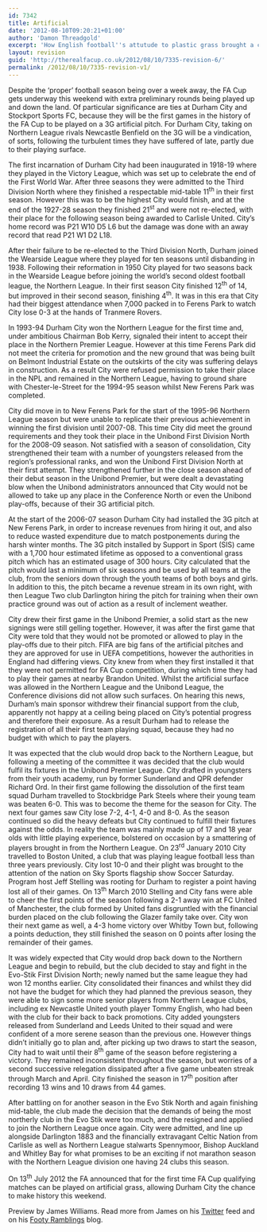 ```yaml
---
id: 7342
title: Artificial
date: '2012-08-10T09:20:21+01:00'
author: 'Damon Threadgold'
excerpt: 'How English football''s attutude to plastic grass brought a club to its knees. Footy Ramblings'' James Williams on the trials of Durham City.'
layout: revision
guid: 'http://therealfacup.co.uk/2012/08/10/7335-revision-6/'
permalink: /2012/08/10/7335-revision-v1/
---
```


Despite the ‘proper’ football season being over a week away, the FA Cup gets underway this weekend with extra preliminary rounds being played up and down the land. Of particular significance are ties at Durham City and Stockport Sports FC, because they will be the first games in the history of the FA Cup to be played on a 3G artificial pitch. For Durham City, taking on Northern League rivals Newcastle Benfield on the 3G will be a vindication, of sorts, following the turbulent times they have suffered of late, partly due to their playing surface.

The first incarnation of Durham City had been inaugurated in 1918-19 where they played in the Victory League, which was set up to celebrate the end of the First World War. After three seasons they were admitted to the Third Division North where they finished a respectable mid-table 11<sup>th</sup> in their first season. However this was to be the highest City would finish, and at the end of the 1927-28 season they finished 21<sup>st</sup> and were not re-elected, with their place for the following season being awarded to Carlisle United. City’s home record was P21 W10 D5 L6 but the damage was done with an away record that read P21 W1 D2 L18.

After their failure to be re-elected to the Third Division North, Durham joined the Wearside League where they played for ten seasons until disbanding in 1938. Following their reformation in 1950 City played for two seasons back in the Wearside League before joining the world’s second oldest football league, the Northern League. In their first season City finished 12<sup>th</sup> of 14, but improved in their second season, finishing 4<sup>th</sup>. It was in this era that City had their biggest attendance when 7,000 packed in to Ferens Park to watch City lose 0-3 at the hands of Tranmere Rovers.

In 1993-94 Durham City won the Northern League for the first time and, under ambitious Chairman Bob Kerry, signaled their intent to accept their place in the Northern Premier League. However at this time Ferens Park did not meet the criteria for promotion and the new ground that was being built on Belmont Industrial Estate on the outskirts of the city was suffering delays in construction. As a result City were refused permission to take their place in the NPL and remained in the Northern League, having to ground share with Chester-le-Street for the 1994-95 season whilst New Ferens Park was completed.

City did move in to New Ferens Park for the start of the 1995-96 Northern League season but were unable to replicate their previous achievement in winning the first division until 2007-08. This time City did meet the ground requirements and they took their place in the Unibond First Division North for the 2008-09 season. Not satisfied with a season of consolidation, City strengthened their team with a number of youngsters released from the region’s professional ranks, and won the Unibond First Division North at their first attempt. They strengthened further in the close season ahead of their debut season in the Unibond Premier, but were dealt a devastating blow when the Unibond administrators announced that City would not be allowed to take up any place in the Conference North or even the Unibond play-offs, because of their 3G artificial pitch.

At the start of the 2006-07 season Durham City had installed the 3G pitch at New Ferens Park, in order to increase revenues from hiring it out, and also to reduce wasted expenditure due to match postponements during the harsh winter months. The 3G pitch installed by Support in Sport (SIS) came with a 1,700 hour estimated lifetime as opposed to a conventional grass pitch which has an estimated usage of 300 hours. City calculated that the pitch would last a minimum of six seasons and be used by all teams at the club, from the seniors down through the youth teams of both boys and girls. In addition to this, the pitch became a revenue stream in its own right, with then League Two club Darlington hiring the pitch for training when their own practice ground was out of action as a result of inclement weather.

City drew their first game in the Unibond Premier, a solid start as the new signings were still gelling together. However, it was after the first game that City were told that they would not be promoted or allowed to play in the play-offs due to their pitch. FIFA are big fans of the artificial pitches and they are approved for use in UEFA competitions, however the authorities in England had differing views. City knew from when they first installed it that they were not permitted for FA Cup competition, during which time they had to play their games at nearby Brandon United. Whilst the artificial surface was allowed in the Northern League and the Unibond League, the Conference divisions did not allow such surfaces. On hearing this news, Durham’s main sponsor withdrew their financial support from the club, apparently not happy at a ceiling being placed on City’s potential progress and therefore their exposure. As a result Durham had to release the registration of all their first team playing squad, because they had no budget with which to pay the players.

It was expected that the club would drop back to the Northern League, but following a meeting of the committee it was decided that the club would fulfil its fixtures in the Unibond Premier League. City drafted in youngsters from their youth academy, run by former Sunderland and QPR defender Richard Ord. In their first game following the dissolution of the first team squad Durham travelled to Stockbridge Park Steels where their young team was beaten 6-0. This was to become the theme for the season for City. The next four games saw City lose 7-2, 4-1, 4-0 and 8-0. As the season continued so did the heavy defeats but City continued to fulfill their fixtures against the odds. In reality the team was mainly made up of 17 and 18 year olds with little playing experience, bolstered on occasion by a smattering of players brought in from the Northern League. On 23<sup>rd</sup> January 2010 City travelled to Boston United, a club that was playing league football less than three years previously. City lost 10-0 and their plight was brought to the attention of the nation on Sky Sports flagship show Soccer Saturday. Program host Jeff Stelling was rooting for Durham to register a point having lost all of their games. On 13<sup>th</sup> March 2010 Stelling and City fans were able to cheer the first points of the season following a 2-1 away win at FC United of Manchester, the club formed by United fans disgruntled with the financial burden placed on the club following the Glazer family take over. City won their next game as well, a 4-3 home victory over Whitby Town but, following a points deduction, they still finished the season on 0 points after losing the remainder of their games.

It was widely expected that City would drop back down to the Northern League and begin to rebuild, but the club decided to stay and fight in the Evo-Stik First Division North; newly named but the same league they had won 12 months earlier. City consolidated their finances and whilst they did not have the budget for which they had planned the previous season, they were able to sign some more senior players from Northern League clubs, including ex Newcastle United youth player Tommy English, who had been with the club for their back to back promotions. City added youngsters released from Sunderland and Leeds United to their squad and were confident of a more serene season than the previous one. However things didn’t initially go to plan and, after picking up two draws to start the season, City had to wait until their 8<sup>th</sup> game of the season before registering a victory. They remained inconsistent throughout the season, but worries of a second successive relegation dissipated after a five game unbeaten streak through March and April. City finished the season in 17<sup>th</sup> position after recording 13 wins and 10 draws from 44 games.

After battling on for another season in the Evo Stik North and again finishing mid-table, the club made the decision that the demands of being the most northerly club in the Evo Stik were too much, and the resigned and applied to join the Northern League once again. City were admitted, and line up alongside Darlington 1883 and the financially extravagant Celtic Nation from Carlisle as well as Northern League stalwarts Spennymoor, Bishop Auckland and Whitley Bay for what promises to be an exciting if not marathon season with the Northern League division one having 24 clubs this season.

On 13<sup>th</sup> July 2012 the FA announced that for the first time FA Cup qualifying matches can be played on artificial grass, allowing Durham City the chance to make history this weekend.

Preview by James Williams. Read more from James on his [Twitter](https://twitter.com/footyramblings) feed and on his [Footy Ramblings](http://footyramblings.wordpress.com/) blog.
